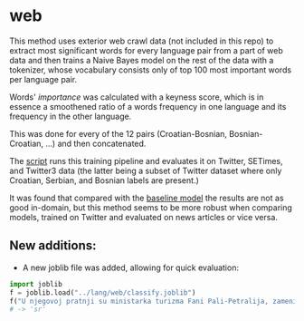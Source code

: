 # web

This method uses exterior web crawl data (not included in this repo) to extract most significant words for every language pair from a part of web data and then trains a Naive Bayes model on the rest of the data with a tokenizer, whose vocabulary consists only of top 100 most important words per language pair.

Words' _importance_ was calculated with a keyness score, which is in essence a smoothened ratio of a words frequency in one language and its frequency in the other language.

This was done for every of the 12 pairs (Croatian-Bosnian, Bosnian-Croatian, ...) and then concatenated.

The [script](web.py) runs this training pipeline and evaluates it on Twitter, SETimes, and Twitter3 data (the latter being a subset of Twitter dataset where only Croatian, Serbian, and Bosnian labels are present.)

It was found that compared with the [baseline model](../char_ngram_baseline/README.md) the results are not as good in-domain, but this method seems to be more robust when comparing models, trained on Twitter and evaluated on news articles or vice versa.


## New additions:

* A new joblib file was added, allowing for quick evaluation:
```python
import joblib
f = joblib.load("../lang/web/classify.joblib")
f("U njegovoj pratnji su ministarka turizma Fani Pali-Petralija, zamenik ministra ekonomije Petros Dukas i zamenik ministra inostranih poslova Teodoros Kasimis.")
# -> 'sr'
```